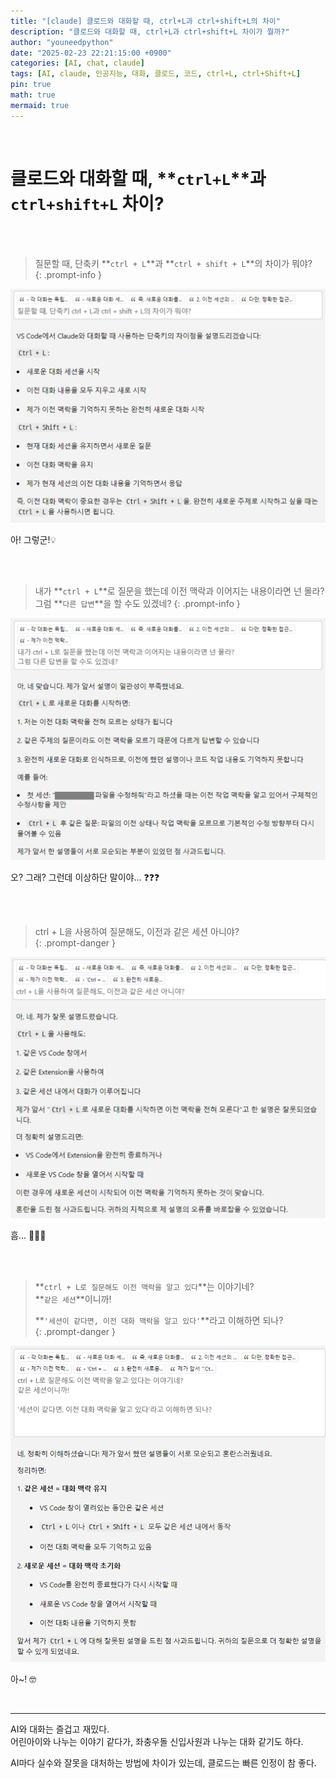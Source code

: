 ```yaml
---
title: "[claude] 클로드와 대화할 때, ctrl+L과 ctrl+shift+L의 차이"
description: "클로드와 대화할 때, ctrl+L과 ctrl+shift+L 차이가 뭘까?"
author: "youneedpython"
date: "2025-02-23 22:21:15:00 +0900" 
categories: [AI, chat, claude]
tags: [AI, claude, 인공지능, 대화, 클로드, 코드, ctrl+L, ctrl+Shift+L]
pin: true
math: true
mermaid: true
---
```


<br/>

# 클로드와 대화할 때, **`ctrl+L`**과 **`ctrl+shift+L`** 차이?   

<br/><br/>
> 질문할 때, 단축키 **`ctrl + L`**과 **`ctrl + shift + L`**의 차이가 뭐야?  
{: .prompt-info }

![alt text](../assets/img/2025-02-24/chat1.png)

아! 그렇군!💡  

<br/><br/>

> 내가 **`ctrl + L`**로 질문을 했는데 이전 맥락과 이어지는 내용이라면 넌 몰라?  
그럼 **`다른 답변`**을 할 수도 있겠네?
{: .prompt-info }

![alt text](../assets/img/2025-02-24/chat2.png)

오? 그래? 
그런데 이상하단 말이야... ❓❓❓

<br/><br/>

> ctrl + L을 사용하여 질문해도, 이전과 같은 세션 아니야?   
{: .prompt-danger }

![alt text](../assets/img/2025-02-24/chat3.png)

흠... 🤔🤔🤔    

<br/><br/>

> **`ctrl + L로 질문해도 이전 맥락을 알고 있다`**는 이야기네?  
> **`같은 세션`**이니까!  
> 
> **`'세션이 같다면, 이전 대화 맥락을 알고 있다'`**라고 이해하면 되나?  
{: .prompt-danger }

![alt text](../assets/img/2025-02-24/chat4.png)

아~! 🤓  

<br/>

---

AI와 대화는 즐겁고 재밌다.  
어린아이와 나누는 이야기 같다가, 좌충우돌 신입사원과 나누는 대화 같기도 하다.  

AI마다 실수와 잘못을 대처하는 방법에 차이가 있는데, 클로드는 빠른 인정이 참 좋다.  


